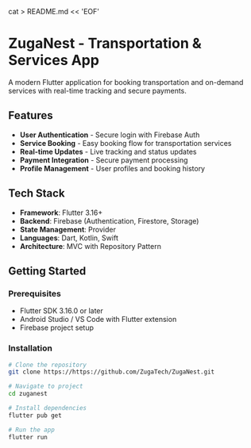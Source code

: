 cat > README.md << 'EOF'
# ZugaNest - Transportation & Services App

A modern Flutter application for booking transportation and on-demand services with real-time tracking and secure payments.

##  Features
- **User Authentication** - Secure login with Firebase Auth
- **Service Booking** - Easy booking flow for transportation services  
- **Real-time Updates** - Live tracking and status updates
- **Payment Integration** - Secure payment processing
- **Profile Management** - User profiles and booking history

##  Tech Stack
- **Framework**: Flutter 3.16+
- **Backend**: Firebase (Authentication, Firestore, Storage)
- **State Management**: Provider
- **Languages**: Dart, Kotlin, Swift
- **Architecture**: MVC with Repository Pattern

##  Getting Started

### Prerequisites
- Flutter SDK 3.16.0 or later
- Android Studio / VS Code with Flutter extension
- Firebase project setup

### Installation
```bash
# Clone the repository
git clone https://https://github.com/ZugaTech/ZugaNest.git

# Navigate to project
cd zuganest

# Install dependencies
flutter pub get

# Run the app
flutter run
